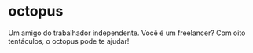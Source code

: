# octopus
Um amigo do trabalhador independente. Você é um freelancer? Com oito tentáculos, o octopus pode te ajudar!
